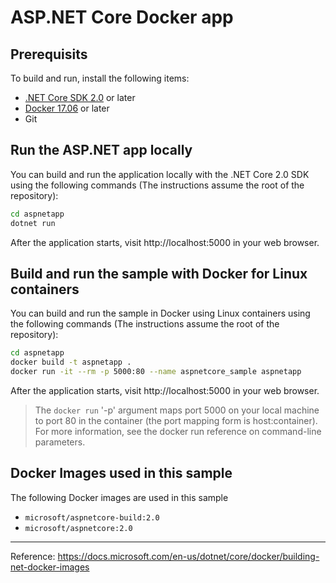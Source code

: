 # ASP.NET Core Docker app

## Prerequisits

To build and run, install the following items:

- [.NET Core SDK 2.0](https://www.microsoft.com/net/core) or later
- [Docker 17.06](https://docs.docker.com/release-notes/docker-ce/) or later
- Git

## Run the ASP.NET app locally

You can build and run the application locally with the .NET Core 2.0 SDK using the following commands (The instructions assume the root of the repository):

```bash
cd aspnetapp
dotnet run
```
After the application starts, visit http://localhost:5000 in your web browser.

## Build and run the sample with Docker for Linux containers

You can build and run the sample in Docker using Linux containers using the following commands (The instructions assume the root of the repository):

```bash
cd aspnetapp
docker build -t aspnetapp .
docker run -it --rm -p 5000:80 --name aspnetcore_sample aspnetapp
```
After the application starts, visit http://localhost:5000 in your web browser.

>The `docker run` '-p' argument maps port 5000 on your local machine to port 80 in the container (the port mapping form is host:container). For more information, see the docker run reference on command-line parameters.

## Docker Images used in this sample

The following Docker images are used in this sample

- `microsoft/aspnetcore-build:2.0`
- `microsoft/aspnetcore:2.0`

---
Reference:
https://docs.microsoft.com/en-us/dotnet/core/docker/building-net-docker-images